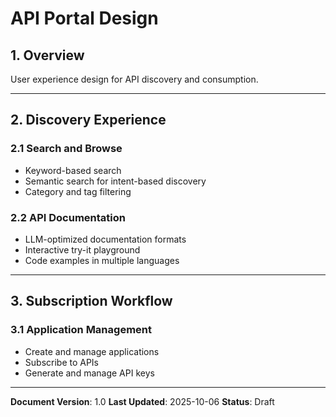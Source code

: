 # API Portal Design

## 1. Overview

User experience design for API discovery and consumption.

---

## 2. Discovery Experience

### 2.1 Search and Browse
- Keyword-based search
- Semantic search for intent-based discovery
- Category and tag filtering

### 2.2 API Documentation
- LLM-optimized documentation formats
- Interactive try-it playground
- Code examples in multiple languages

---

## 3. Subscription Workflow

### 3.1 Application Management
- Create and manage applications
- Subscribe to APIs
- Generate and manage API keys

---

**Document Version**: 1.0
**Last Updated**: 2025-10-06
**Status**: Draft
